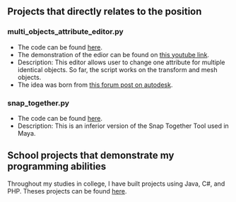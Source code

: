 
## Projects that directly relates to the position

### multi_objects_attribute_editor.py

- The code can be found [here](https://github.com/jerry-botaoyu/Technical-Director-Portfolio/blob/main/multi_objects_attribute_editor.py).
- The demonstration of the edior can be found on  [this youtube link](https://youtu.be/qCtZp8nnJG4).
- Description: This editor allows user to change one attribute for multiple identical objects. So far, the script works on the transform and mesh objects.
- The idea was born from [this forum post on autodesk](https://forums.autodesk.com/t5/maya-ideas/attribute-editor-allow-changes-to-be-made-to-multiple-objects/idi-p/7960063).


### snap_together.py

- The code can be found [here](https://github.com/jerry-botaoyu/technical-director/blob/main/snap_together.py). 
- Description: This is an inferior version of the Snap Together Tool used in Maya.


## School projects that demonstrate my programming abilities

Throughout my studies in college, I have built projects using Java, C#, and PHP. Theses projects can be found  [here](https://github.com/jerry-botaoyu/school_projects).
